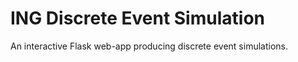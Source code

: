 # ING Discrete Event Simulation

An interactive Flask web-app producing discrete event simulations.
